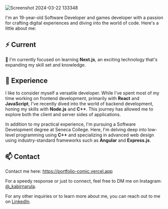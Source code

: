 
![Screenshot 2024-03-22 133348](https://github.com/Kabir-Narula/Kabir-Narula/assets/137004973/7023df73-4f53-4206-ad51-178437c6e75f)

  

I'm an 19-year-old Software Developer and games developer with a passion for crafting digital experiences and diving into the world of code. Here's a little about me: 

## ⚡️ Current

🚀 I'm currently focused on learning **Next.js**, an exciting technology that's expanding my skill set and knowledge.

## 💎 Experience

I like to consider myself a versatile developer. While I've spent most of my time working on frontend development, primarily with **React** and **JavaScript**, I've recently dived into the world of backend development, honing my skills with **Node.js** and **C++**. This journey has allowed me to explore both the client and server sides of applications.

In addition to my practical experience, I'm pursuing a Software Development degree at Seneca College. Here, I'm delving deep into low-level programming using **C++** and specializing in advanced web design using industry-standard frameworks such as **Angular** and **Express.js**.

## 📫 Contact

Contact me here: https://portfolio-comic.vercel.app

For a speedy response or just to connect, feel free to DM me on Instagram: [@_kabirnarula](https://www.instagram.com/_kabirnarula/).

For any other inquiries or to learn more about me, you can reach out to me on [LinkedIn](https://www.linkedin.com/in/kabir-narula-19b129260).


